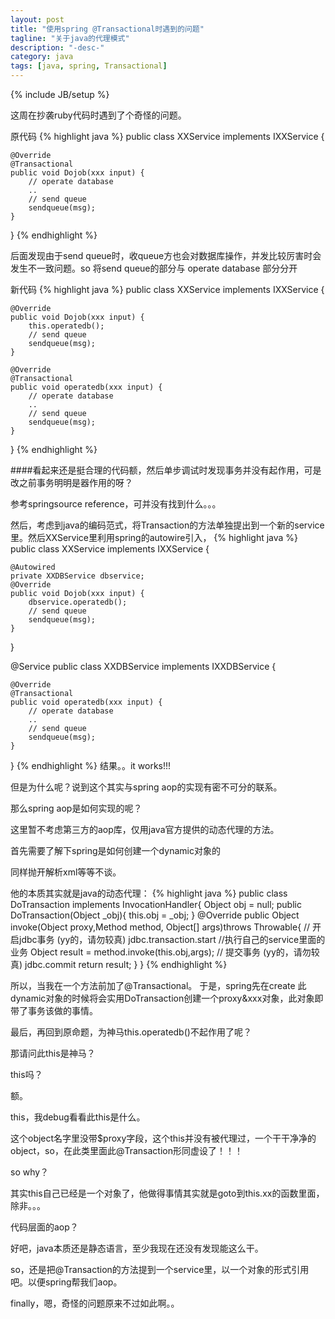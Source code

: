 ```yaml
---
layout: post
title: "使用spring @Transactional时遇到的问题"
tagline: "关于java的代理模式"
description: "-desc-"
category: java
tags: [java, spring, Transactional]
---
```

{% include JB/setup %}


这周在抄袭ruby代码时遇到了个奇怪的问题。

原代码
{% highlight java %}
public class XXService implements IXXService {

	@Override
	@Transactional
	public void Dojob(xxx input) {
		// operate database
		..
		// send queue
		sendqueue(msg);
	}
}
{% endhighlight %}

后面发现由于send queue时，收queue方也会对数据库操作，并发比较厉害时会发生不一致问题。so 将send queue的部分与 operate database 部分分开

新代码
{% highlight java %}
public class XXService implements IXXService {
	
	@Override
	public void Dojob(xxx input) {
		this.operatedb();
		// send queue
		sendqueue(msg);
	}
	
	@Override
	@Transactional
	public void operatedb(xxx input) {
		// operate database
		..
		// send queue
		sendqueue(msg);
	}
}
{% endhighlight %}

####看起来还是挺合理的代码额，然后单步调试时发现事务并没有起作用，可是改之前事务明明是器作用的呀？

参考springsource reference，可并没有找到什么。。。

然后，考虑到java的编码范式，将Transaction的方法单独提出到一个新的service里。然后XXService里利用spring的autowire引入，
{% highlight java %}
public class XXService implements IXXService {
	
	@Autowired
	private XXDBService dbservice;
	@Override
	public void Dojob(xxx input) {
		dbservice.operatedb();
		// send queue
		sendqueue(msg);
	}
}

@Service
public class XXDBService implements IXXDBService {
	
	@Override
	@Transactional
	public void operatedb(xxx input) {
		// operate database
		..
		// send queue
		sendqueue(msg);
	}
}
{% endhighlight %}
结果。。it works!!!

但是为什么呢？说到这个其实与spring aop的实现有密不可分的联系。

那么spring aop是如何实现的呢？

这里暂不考虑第三方的aop库，仅用java官方提供的动态代理的方法。

首先需要了解下spring是如何创建一个dynamic对象的

同样抛开解析xml等等不谈。

他的本质其实就是java的动态代理：
{% highlight java %}
public class DoTransaction implements InvocationHandler{
	Object obj = null;
	public DoTransaction(Object _obj){
		this.obj = _obj;
	}
	@Override
	public Object invoke(Object proxy,Method method, Object[] args)throws Throwable{
		// 开启jdbc事务 (yy的，请勿较真)
		jdbc.transaction.start
		//执行自己的service里面的业务
		Object result = method.invoke(this.obj,args);
		// 提交事务 (yy的，请勿较真)
		jdbc.commit
		return result;
	}
}
{% endhighlight %}

所以，当我在一个方法前加了@Transactional。
于是，spring先在create 此 dynamic对象的时候将会实用DoTransaction创建一个proxy&xxx对象，此对象即带了事务该做的事情。

最后，再回到原命题，为神马this.operatedb()不起作用了呢？

那请问此this是神马？

this吗？ 

额。 

this，我debug看看此this是什么。

这个object名字里没带$proxy字段，这个this并没有被代理过，一个干干净净的object，so，在此类里面此@Transaction形同虚设了！！！

so why？

其实this自己已经是一个对象了，他做得事情其实就是goto到this.xx的函数里面，除非。。。

代码层面的aop？

好吧，java本质还是静态语言，至少我现在还没有发现能这么干。

so，还是把@Transaction的方法提到一个service里，以一个对象的形式引用吧。以便spring帮我们aop。

finally，嗯，奇怪的问题原来不过如此啊。。